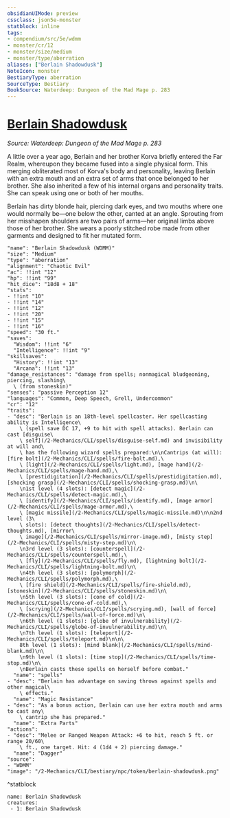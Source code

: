 ```yaml
---
obsidianUIMode: preview
cssclass: json5e-monster
statblock: inline
tags:
- compendium/src/5e/wdmm
- monster/cr/12
- monster/size/medium
- monster/type/aberration
aliases: ["Berlain Shadowdusk"]
NoteIcon: monster
BestiaryType: aberration
SourceType: Bestiary
BookSource: Waterdeep: Dungeon of the Mad Mage p. 283
---
```

# [Berlain Shadowdusk](2-Mechanics/CLI/bestiary/npc/berlain-shadowdusk-wdmm.md)
*Source: Waterdeep: Dungeon of the Mad Mage p. 283*  

A little over a year ago, Berlain and her brother Korva briefly entered the Far Realm, whereupon they became fused into a single physical form. This merging obliterated most of Korva's body and personality, leaving Berlain with an extra mouth and an extra set of arms that once belonged to her brother. She also inherited a few of his internal organs and personality traits. She can speak using one or both of her mouths.

Berlain has dirty blonde hair, piercing dark eyes, and two mouths where one would normally be—one below the other, canted at an angle. Sprouting from her misshapen shoulders are two pairs of arms—her original limbs above those of her brother. She wears a poorly stitched robe made from other garments and designed to fit her mutated form.

```statblock
"name": "Berlain Shadowdusk (WDMM)"
"size": "Medium"
"type": "aberration"
"alignment": "Chaotic Evil"
"ac": !!int "12"
"hp": !!int "99"
"hit_dice": "18d8 + 18"
"stats":
- !!int "10"
- !!int "14"
- !!int "12"
- !!int "20"
- !!int "15"
- !!int "16"
"speed": "30 ft."
"saves":
  "Wisdom": !!int "6"
  "Intelligence": !!int "9"
"skillsaves":
  "History": !!int "13"
  "Arcana": !!int "13"
"damage_resistances": "damage from spells; nonmagical bludgeoning, piercing, slashing\
  \ (from stoneskin)"
"senses": "passive Perception 12"
"languages": "Common, Deep Speech, Grell, Undercommon"
"cr": "12"
"traits":
- "desc": "Berlain is an 18th-level spellcaster. Her spellcasting ability is Intelligence\
    \ (spell save DC 17, +9 to hit with spell attacks). Berlain can cast [disguise\
    \ self](/2-Mechanics/CLI/spells/disguise-self.md) and invisibility at will and\
    \ has the following wizard spells prepared:\n\nCantrips (at will): [fire bolt](/2-Mechanics/CLI/spells/fire-bolt.md),\
    \ [light](/2-Mechanics/CLI/spells/light.md), [mage hand](/2-Mechanics/CLI/spells/mage-hand.md),\
    \ [prestidigitation](/2-Mechanics/CLI/spells/prestidigitation.md), [shocking grasp](/2-Mechanics/CLI/spells/shocking-grasp.md)\n\
    \n1st level (4 slots): [detect magic](/2-Mechanics/CLI/spells/detect-magic.md),\
    \ [identify](/2-Mechanics/CLI/spells/identify.md), [mage armor](/2-Mechanics/CLI/spells/mage-armor.md),\
    \ [magic missile](/2-Mechanics/CLI/spells/magic-missile.md)\n\n2nd level (3\
    \ slots): [detect thoughts](/2-Mechanics/CLI/spells/detect-thoughts.md), [mirror\
    \ image](/2-Mechanics/CLI/spells/mirror-image.md), [misty step](/2-Mechanics/CLI/spells/misty-step.md)\n\
    \n3rd level (3 slots): [counterspell](/2-Mechanics/CLI/spells/counterspell.md),\
    \ [fly](/2-Mechanics/CLI/spells/fly.md), [lightning bolt](/2-Mechanics/CLI/spells/lightning-bolt.md)\n\
    \n4th level (3 slots): [polymorph](/2-Mechanics/CLI/spells/polymorph.md),\
    \ [fire shield](/2-Mechanics/CLI/spells/fire-shield.md), [stoneskin](/2-Mechanics/CLI/spells/stoneskin.md)\n\
    \n5th level (3 slots): [cone of cold](/2-Mechanics/CLI/spells/cone-of-cold.md),\
    \ [scrying](/2-Mechanics/CLI/spells/scrying.md), [wall of force](/2-Mechanics/CLI/spells/wall-of-force.md)\n\
    \n6th level (1 slots): [globe of invulnerability](/2-Mechanics/CLI/spells/globe-of-invulnerability.md)\n\
    \n7th level (1 slots): [teleport](/2-Mechanics/CLI/spells/teleport.md)\n\n\
    8th level (1 slots): [mind blank](/2-Mechanics/CLI/spells/mind-blank.md)\n\
    \n9th level (1 slots): [time stop](/2-Mechanics/CLI/spells/time-stop.md)\n\
    \nBerlain casts these spells on herself before combat."
  "name": "spells"
- "desc": "Berlain has advantage on saving throws against spells and other magical\
    \ effects."
  "name": "Magic Resistance"
- "desc": "As a bonus action, Berlain can use her extra mouth and arms to cast any\
    \ cantrip she has prepared."
  "name": "Extra Parts"
"actions":
- "desc": "Melee or Ranged Weapon Attack: +6 to hit, reach 5 ft. or range 20/60\
    \ ft., one target. Hit: 4 (1d4 + 2) piercing damage."
  "name": "Dagger"
"source":
- "WDMM"
"image": "/2-Mechanics/CLI/bestiary/npc/token/berlain-shadowdusk.png"
```
^statblock

```encounter-table
name: Berlain Shadowdusk
creatures:
 - 1: Berlain Shadowdusk
```